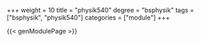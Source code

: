 +++
weight = 10
title = "physik540"
degree = "bsphysik"
tags = ["bsphysik", "physik540"]
categories = ["module"]
+++

{{< genModulePage >}}
